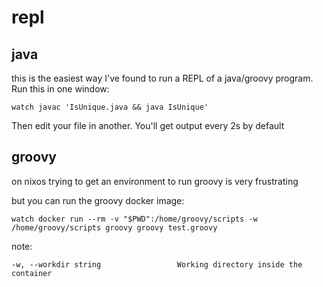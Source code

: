 # repl

## java

this is the easiest way I've found to run a REPL of a java/groovy program. Run this in one window:

	watch javac 'IsUnique.java && java IsUnique'

Then edit your file in another. You'll get output every 2s by default

## groovy

on nixos trying to get an environment to run groovy is very frustrating

but you can run the groovy docker image:

	watch docker run --rm -v "$PWD":/home/groovy/scripts -w /home/groovy/scripts groovy groovy test.groovy

note:

	-w, --workdir string                 Working directory inside the container